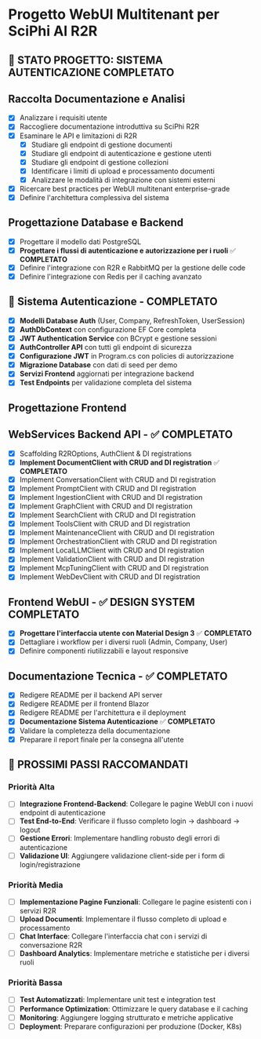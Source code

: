 # Progetto WebUI Multitenant per SciPhi AI R2R

## 🎉 **STATO PROGETTO: SISTEMA AUTENTICAZIONE COMPLETATO**

## Raccolta Documentazione e Analisi
- [x] Analizzare i requisiti utente
- [x] Raccogliere documentazione introduttiva su SciPhi R2R
- [x] Esaminare le API e limitazioni di R2R
  - [x] Studiare gli endpoint di gestione documenti
  - [x] Studiare gli endpoint di autenticazione e gestione utenti
  - [x] Studiare gli endpoint di gestione collezioni
  - [x] Identificare i limiti di upload e processamento documenti
  - [x] Analizzare le modalità di integrazione con sistemi esterni
- [x] Ricercare best practices per WebUI multitenant enterprise-grade
- [x] Definire l'architettura complessiva del sistema

## Progettazione Database e Backend
- [x] Progettare il modello dati PostgreSQL
- [x] **Progettare i flussi di autenticazione e autorizzazione per i ruoli** ✅ **COMPLETATO**
- [x] Definire l'integrazione con R2R e RabbitMQ per la gestione delle code
- [x] Definire l'integrazione con Redis per il caching avanzato

## 🔐 **Sistema Autenticazione - COMPLETATO**
- [x] **Modelli Database Auth** (User, Company, RefreshToken, UserSession)
- [x] **AuthDbContext** con configurazione EF Core completa
- [x] **JWT Authentication Service** con BCrypt e gestione sessioni
- [x] **AuthController API** con tutti gli endpoint di sicurezza
- [x] **Configurazione JWT** in Program.cs con policies di autorizzazione
- [x] **Migrazione Database** con dati di seed per demo
- [x] **Servizi Frontend** aggiornati per integrazione backend
- [x] **Test Endpoints** per validazione completa del sistema

## Progettazione Frontend

## WebServices Backend API - ✅ **COMPLETATO**

- [x] Scaffolding R2ROptions, AuthClient & DI registrations
- [x] **Implement DocumentClient with CRUD and DI registration** ✅ **COMPLETATO**
- [x] Implement ConversationClient with CRUD and DI registration
- [x] Implement PromptClient with CRUD and DI registration
- [x] Implement IngestionClient with CRUD and DI registration
- [x] Implement GraphClient with CRUD and DI registration
- [x] Implement SearchClient with CRUD and DI registration
- [x] Implement ToolsClient with CRUD and DI registration
- [x] Implement MaintenanceClient with CRUD and DI registration
- [x] Implement OrchestrationClient with CRUD and DI registration
- [x] Implement LocalLLMClient with CRUD and DI registration
- [x] Implement ValidationClient with CRUD and DI registration
- [x] Implement McpTuningClient with CRUD and DI registration
- [x] Implement WebDevClient with CRUD and DI registration

## Frontend WebUI - ✅ **DESIGN SYSTEM COMPLETATO**
- [x] **Progettare l'interfaccia utente con Material Design 3** ✅ **COMPLETATO**
- [x] Dettagliare i workflow per i diversi ruoli (Admin, Company, User)
- [x] Definire componenti riutilizzabili e layout responsive

## Documentazione Tecnica - ✅ **COMPLETATO**
- [x] Redigere README per il backend API server
- [x] Redigere README per il frontend Blazor
- [x] Redigere README per l'architettura e il deployment
- [x] **Documentazione Sistema Autenticazione** ✅ **COMPLETATO**
- [x] Validare la completezza della documentazione
- [x] Preparare il report finale per la consegna all'utente

## 🚀 **PROSSIMI PASSI RACCOMANDATI**

### Priorità Alta
- [ ] **Integrazione Frontend-Backend**: Collegare le pagine WebUI con i nuovi endpoint di autenticazione
- [ ] **Test End-to-End**: Verificare il flusso completo login → dashboard → logout
- [ ] **Gestione Errori**: Implementare handling robusto degli errori di autenticazione
- [ ] **Validazione UI**: Aggiungere validazione client-side per i form di login/registrazione

### Priorità Media
- [ ] **Implementazione Pagine Funzionali**: Collegare le pagine esistenti con i servizi R2R
- [ ] **Upload Documenti**: Implementare il flusso completo di upload e processamento
- [ ] **Chat Interface**: Collegare l'interfaccia chat con i servizi di conversazione R2R
- [ ] **Dashboard Analytics**: Implementare metriche e statistiche per i diversi ruoli

### Priorità Bassa
- [ ] **Test Automatizzati**: Implementare unit test e integration test
- [ ] **Performance Optimization**: Ottimizzare le query database e il caching
- [ ] **Monitoring**: Aggiungere logging strutturato e metriche applicative
- [ ] **Deployment**: Preparare configurazioni per produzione (Docker, K8s)
